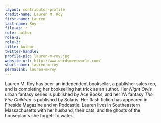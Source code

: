 ```yaml
---
layout: contributor-profile
credit-name: Lauren M. Roy
first-name: Lauren
last-name: Roy
file-as: r
role: author
role-2:
role-3:
title: Author
twitter-handle:
profile-pic: lauren-m-roy.jpg
website-url: http://www.wordsmeetworld.com/
short-name: lauren-m-roy
permalink: lauren-m-roy
---
```

Lauren M. Roy has been an independent bookseller, a publisher sales rep, and is completing her bookselling hat trick as an author. Her _Night Owls_ urban fantasy series is published by Ace Books, and her YA fantasy _The Fire Children_ is published by Solaris. Her flash fiction has appeared in Fireside Magazine and on Podcastle. Lauren lives in Southeastern Massachusetts with her husband, their cats, and the ghosts of the houseplants she forgets to water.
